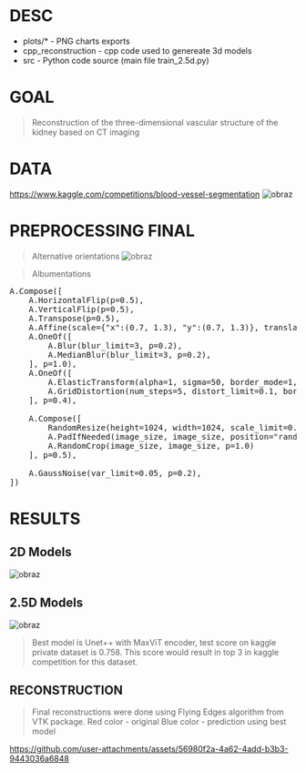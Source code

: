 # DESC
- plots/* - PNG charts exports
- cpp_reconstruction - cpp code used to genereate 3d models
- src - Python code source (main file train_2.5d.py)

# GOAL
> Reconstruction of the three-dimensional vascular structure of the kidney based on CT imaging

# DATA
https://www.kaggle.com/competitions/blood-vessel-segmentation
![obraz](https://github.com/user-attachments/assets/ac6028b2-b223-4b33-9078-480c19776275)

# PREPROCESSING FINAL
> Alternative orientations
![obraz](https://github.com/user-attachments/assets/54523def-0849-47fc-b1b5-7f82465b1b0f)

> Albumentations
<pre>
A.Compose([
    A.HorizontalFlip(p=0.5),
    A.VerticalFlip(p=0.5),
    A.Transpose(p=0.5),
    A.Affine(scale={"x":(0.7, 1.3), "y":(0.7, 1.3)}, translate_percent={"x":(0, 0.1), "y":(0, 0.1)}, rotate=(-30, 30), shear=(-20, 20), p=0.5),
    A.OneOf([
        A.Blur(blur_limit=3, p=0.2),
        A.MedianBlur(blur_limit=3, p=0.2),
    ], p=1.0),
    A.OneOf([
        A.ElasticTransform(alpha=1, sigma=50, border_mode=1, p=0.5),
        A.GridDistortion(num_steps=5, distort_limit=0.1, border_mode=1, p=0.5)
    ], p=0.4),

    A.Compose([
        RandomResize(height=1024, width=1024, scale_limit=0.2, interpolation=cv2.INTER_LINEAR, p=1.0),
        A.PadIfNeeded(image_size, image_size, position="random", border_mode=cv2.BORDER_REPLICATE, p=1.0),
        A.RandomCrop(image_size, image_size, p=1.0)
    ], p=0.5),

    A.GaussNoise(var_limit=0.05, p=0.2),
])
</pre>

# RESULTS
## 2D Models
![obraz](https://github.com/user-attachments/assets/4382ed48-1424-459e-9bbc-d792aea29117)

## 2.5D Models 
![obraz](https://github.com/user-attachments/assets/e0ba837d-ebe7-4dbf-8b8b-f1c1bfb0307f)


> Best model is Unet++ with MaxViT encoder, test score on kaggle private dataset is 0.758. This score would result in top 3 in kaggle competition for this dataset.

## RECONSTRUCTION
> Final reconstructions were done using Flying Edges algorithm from VTK package.
> Red color - original
> Blue color - prediction using best model

https://github.com/user-attachments/assets/56980f2a-4a62-4add-b3b3-9443036a6848



